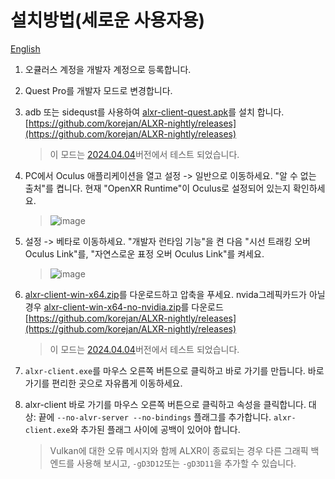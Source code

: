 # 설치방법(세로운 사용자용)
[English](/HowToInstallALXR.md) 
1. 오큘러스 계정을 개발자 계정으로 등록합니다.

2. Quest Pro를 개발자 모드로 변경합니다.

3. adb 또는 sidequst를 사용하여 [alxr-client-quest.apk](https://github.com/korejan/ALXR-nightly/releases/latest/download/alxr-client-quest.apk)를 설치 합니다.[https://github.com/korejan/ALXR-nightly/releases](https://github.com/korejan/ALXR-nightly/releases)
    >이 모드는 [2024.04.04](https://github.com/korejan/ALXR-nightly/releases/tag/v0.28.0%2Bnightly.2024.04.04)버전에서 테스트 되었습니다.

4. PC에서 Oculus 애플리케이션을 열고 설정 -> 일반으로 이동하세요. "알 수 없는 출처"를 켭니다. 현재 "OpenXR Runtime"이 Oculus로 설정되어 있는지 확인하세요.
    > ![image](https://github.com/sjsanjsrh/QuestPro4Resonite/assets/16241081/ff756c0d-5f3b-45ff-a342-8b6867bb4bdf)

5. 설정 -> 베타로 이동하세요. "개발자 런타임 기능"을 켠 다음 "시선 트래킹 오버 Oculus Link"를, "자연스로운 표정 오버 Oculus Link"를 켜세요.
    > ![image](https://github.com/sjsanjsrh/QuestPro4Resonite/assets/16241081/e10c0457-79ba-487a-9ee9-d82b5ac30887)

 6. [alxr-client-win-x64.zip](https://github.com/korejan/ALXR-nightly/releases/latest/download/alxr-client-win-x64.zip)를 다운로드하고 압축을 푸세요. nvida그레픽카드가 아닐경우 [alxr-client-win-x64-no-nvidia.zip](https://github.com/korejan/ALXR-nightly/releases/latest/download/alxr-client-win-x64-no-nvidia.zip)를 다운로드 [https://github.com/korejan/ALXR-nightly/releases](https://github.com/korejan/ALXR-nightly/releases)
    >이 모드는 [2024.04.04](https://github.com/korejan/ALXR-nightly/releases/tag/v0.28.0%2Bnightly.2024.04.04)버전에서 테스트 되었습니다.
 
 7. ``alxr-client.exe``를 마우스 오른쪽 버튼으로 클릭하고 바로 가기를 만듭니다. 바로가기를 편리한 곳으로 자유롭게 이동하세요.

 8.  alxr-client 바로 가기를 마우스 오른쪽 버튼으로 클릭하고 속성을 클릭합니다. 대상: 끝에 ``--no-alvr-server --no-bindings`` 플래그를 추가합니다. ``alxr-client.exe``와 추가된 플래그 사이에 공백이 있어야 합니다.
     > Vulkan에 대한 오류 메시지와 함께 ALXR이 종료되는 경우 다른 그래픽 백엔드를 사용해 보시고, ``-gD3D12``또는 ``-gD3D11``을 추가할 수 있습니다.
